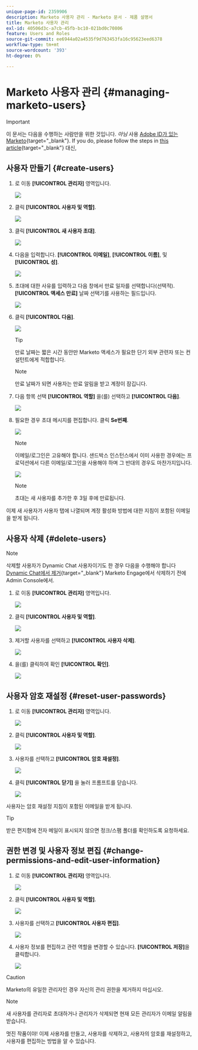 ```yaml
---
unique-page-id: 2359906
description: Marketo 사용자 관리 - Marketo 문서 - 제품 설명서
title: Marketo 사용자 관리
exl-id: 40506d3c-a7cb-45fb-bc10-021bd0c70806
feature: Users and Roles
source-git-commit: ee6944a02a4535f9d763453fa16c95623eed6378
workflow-type: tm+mt
source-wordcount: '393'
ht-degree: 0%

---
```


# Marketo 사용자 관리 {#managing-marketo-users}

>[!IMPORTANT]
>
>이 문서는 다음을 수행하는 사람만을 위한 것입니다. _아님_ 사용 [Adobe ID가 있는 Marketo](/help/marketo/product-docs/administration/marketo-with-adobe-identity/adobe-identity-management-overview.md){target="_blank"}. If you do, please follow the steps in [this article](/help/marketo/product-docs/administration/marketo-with-adobe-identity/add-or-remove-a-user.md){target="_blank"} 대신,

## 사용자 만들기 {#create-users}

1. 로 이동 **[!UICONTROL 관리자]** 영역입니다.

   ![](assets/managing-marketo-users-1.png)

1. 클릭 **[!UICONTROL 사용자 및 역할]**.

   ![](assets/managing-marketo-users-2.png)

1. 클릭 **[!UICONTROL 새 사용자 초대]**.

   ![](assets/managing-marketo-users-3.png)

1. 다음을 입력합니다. **[!UICONTROL 이메일]**, **[!UICONTROL 이름]**, 및 **[!UICONTROL 성]**.

   ![](assets/managing-marketo-users-4.png)

1. 초대에 대한 사유를 입력하고 다음 창에서 만료 일자를 선택합니다(선택적). **[!UICONTROL 액세스 만료]** 날짜 선택기를 사용하는 필드입니다.

   ![](assets/managing-marketo-users-5.png)

1. 클릭 **[!UICONTROL 다음]**.

   ![](assets/managing-marketo-users-6.png)

   >[!TIP]
   >
   >만료 날짜는 짧은 시간 동안만 Marketo 액세스가 필요한 단기 외부 관련자 또는 컨설턴트에게 적합합니다.

   >[!NOTE]
   >
   >만료 날짜가 되면 사용자는 만료 알림을 받고 계정이 잠깁니다.

1. 다음 항목 선택 **[!UICONTROL 역할]** 을(를) 선택하고 **[!UICONTROL 다음]**.

   ![](assets/managing-marketo-users-7.png)

1. 필요한 경우 초대 메시지를 편집합니다. 클릭 **Se번째**.

   ![](assets/managing-marketo-users-8.png)

   >[!NOTE]
   >
   >이메일/로그인은 고유해야 합니다. 샌드박스 인스턴스에서 이미 사용한 경우에는 프로덕션에서 다른 이메일/로그인을 사용해야 하며 그 반대의 경우도 마찬가지입니다.

   ![](assets/managing-marketo-users-9.png)

   >[!NOTE]
   >
   >초대는 새 사용자를 추가한 후 3일 후에 만료됩니다.

이제 새 사용자가 사용자 탭에 나열되며 계정 활성화 방법에 대한 지침이 포함된 이메일을 받게 됩니다.

## 사용자 삭제 {#delete-users}

>[!NOTE]
>
>삭제할 사용자가 Dynamic Chat 사용자이기도 한 경우 다음을 수행해야 합니다 [Dynamic Chat에서 제거](/help/marketo/product-docs/demand-generation/dynamic-chat/setup-and-configuration/add-or-remove-chat-users.md#remove-a-chat-user){target="_blank"} Marketo Engage에서 삭제하기 전에 Admin Console에서.

1. 로 이동 **[!UICONTROL 관리자]** 영역입니다.

   ![](assets/managing-marketo-users-10.png)

1. 클릭 **[!UICONTROL 사용자 및 역할]**.

   ![](assets/managing-marketo-users-11.png)

1. 제거할 사용자를 선택하고 **[!UICONTROL 사용자 삭제]**.

   ![](assets/managing-marketo-users-12.png)

1. 을(를) 클릭하여 확인 **[!UICONTROL 확인]**.

   ![](assets/managing-marketo-users-13.png)

## 사용자 암호 재설정 {#reset-user-passwords}

1. 로 이동 **[!UICONTROL 관리자]** 영역입니다.

   ![](assets/managing-marketo-users-14.png)

1. 클릭 **[!UICONTROL 사용자 및 역할]**.

   ![](assets/managing-marketo-users-15.png)

1. 사용자를 선택하고 **[!UICONTROL 암호 재설정]**.

   ![](assets/managing-marketo-users-16.png)

1. 클릭 **[!UICONTROL 닫기]** 을 눌러 프롬프트를 닫습니다.

   ![](assets/managing-marketo-users-17.png)

사용자는 암호 재설정 지침이 포함된 이메일을 받게 됩니다.

>[!TIP]
>
>받은 편지함에 전자 메일이 표시되지 않으면 정크/스팸 폴더를 확인하도록 요청하세요.

## 권한 변경 및 사용자 정보 편집 {#change-permissions-and-edit-user-information}

1. 로 이동 **[!UICONTROL 관리자]** 영역입니다.

   ![](assets/managing-marketo-users-18.png)

1. 클릭 **[!UICONTROL 사용자 및 역할]**.

   ![](assets/managing-marketo-users-19.png)

1. 사용자를 선택하고 **[!UICONTROL 사용자 편집]**.

   ![](assets/managing-marketo-users-20.png)

1. 사용자 정보를 편집하고 관련 역할을 변경할 수 있습니다. **[!UICONTROL 저장]**&#x200B;을 클릭합니다.

   ![](assets/managing-marketo-users-21.png)

>[!CAUTION]
>
>Marketo의 유일한 관리자인 경우 자신의 관리 권한을 제거하지 마십시오.

>[!NOTE]
>
>새 사용자를 관리자로 초대하거나 관리자가 삭제되면 현재 모든 관리자가 이메일 알림을 받습니다.

멋진 작품이야! 이제 사용자를 만들고, 사용자를 삭제하고, 사용자의 암호를 재설정하고, 사용자를 편집하는 방법을 알 수 있습니다.
